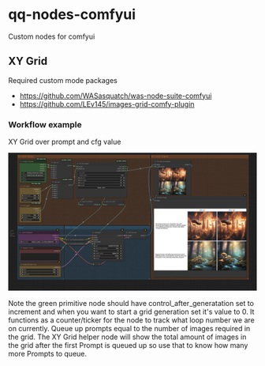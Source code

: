 # qq-nodes-comfyui
Custom nodes for comfyui

## XY Grid
Required custom mode packages
* https://github.com/WASasquatch/was-node-suite-comfyui
* https://github.com/LEv145/images-grid-comfy-plugin

### Workflow example
XY Grid over prompt and cfg value

![Image](https://github.com/kenjiqq/qq-nodes-comfyui/blob/main/workflows/xy-grid.png?raw=true)

Note the green primitive node should have control_after_generatation set to increment and when you want to start a grid generation set it's value to 0. It functions as a counter/ticker for the node to track what loop number we are on currently. Queue up prompts equal to the number of images required in the grid. The XY Grid helper node will show the total amount of images in the grid after the first Prompt is queued up so use that to know how many more Prompts to queue.